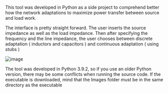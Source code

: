 This tool was developed in Python as a side project to comprehend better how the network adaptations to maximize power transfer between source and load work.

The interface is pretty straight forward. The user inserts the source impedance as well as the load impedance. Then after specifying the frequency and the line impedance, the user chooses between discrete adaptation ( inductors and capacitors ) and continuous adaptation ( using stubs )

![image](https://github.com/user-attachments/assets/c43eb054-5a47-4c46-871a-26f4b8192d78)

The tool was developed in Python 3.9.2, so if you use an older Python version, there may be some conflicts when running the source code.
If the executable is downloaded, mind that the Images folder must be in the same directory as the executable
